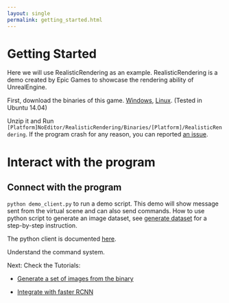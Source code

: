 ```yaml
---
layout: single
permalink: getting_started.html
---
```


# Getting Started

Here we will use RealisticRendering as an example. RealisticRendering is a demo created by Epic Games to showcase the rendering ability of UnrealEngine.

First, download the binaries of this game. [Windows](), [Linux](). (Tested in Ubuntu 14.04)

Unzip it and Run `[Platform]NoEditor/RealisticRendering/Binaries/[Platform]/RealisticRendering`. If the program crash for any reason, you can reported [an issue]().

# Interact with the program



## Connect with the program  

`python demo_client.py` to run a demo script. This demo will show message sent from the virtual scene and can also send commands. How to use python script to generate an image dataset, see [generate dataset](ipynb_generate_images.html) for a step-by-step instruction.

The python client is documented [here](client.html#python).

Understand the command system.

Next: Check the Tutorials:

- [Generate a set of images from the binary](ipynb_generate_images.html)

- [Integrate with faster RCNN](faster_rcnn.html)
